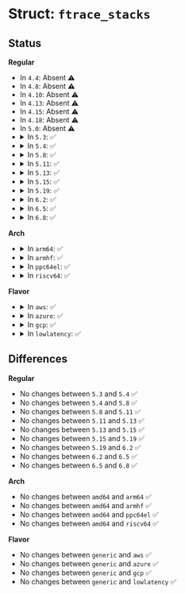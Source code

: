 # Struct: <code>ftrace_stacks</code>

## Status
<b>Regular</b>
<ul>
<li>
In <code>4.4</code>: Absent ⚠️
</li>
<li>
In <code>4.8</code>: Absent ⚠️
</li>
<li>
In <code>4.10</code>: Absent ⚠️
</li>
<li>
In <code>4.13</code>: Absent ⚠️
</li>
<li>
In <code>4.15</code>: Absent ⚠️
</li>
<li>
In <code>4.18</code>: Absent ⚠️
</li>
<li>
In <code>5.0</code>: Absent ⚠️
</li>
<li>
<details>
<summary>In <code>5.3</code>: ✅</summary>

```c
struct ftrace_stacks {
    struct ftrace_stack stacks[4];
};
```
</details>
</li>
<li>
<details>
<summary>In <code>5.4</code>: ✅</summary>

```c
struct ftrace_stacks {
    struct ftrace_stack stacks[4];
};
```
</details>
</li>
<li>
<details>
<summary>In <code>5.8</code>: ✅</summary>

```c
struct ftrace_stacks {
    struct ftrace_stack stacks[4];
};
```
</details>
</li>
<li>
<details>
<summary>In <code>5.11</code>: ✅</summary>

```c
struct ftrace_stacks {
    struct ftrace_stack stacks[4];
};
```
</details>
</li>
<li>
<details>
<summary>In <code>5.13</code>: ✅</summary>

```c
struct ftrace_stacks {
    struct ftrace_stack stacks[4];
};
```
</details>
</li>
<li>
<details>
<summary>In <code>5.15</code>: ✅</summary>

```c
struct ftrace_stacks {
    struct ftrace_stack stacks[4];
};
```
</details>
</li>
<li>
<details>
<summary>In <code>5.19</code>: ✅</summary>

```c
struct ftrace_stacks {
    struct ftrace_stack stacks[4];
};
```
</details>
</li>
<li>
<details>
<summary>In <code>6.2</code>: ✅</summary>

```c
struct ftrace_stacks {
    struct ftrace_stack stacks[4];
};
```
</details>
</li>
<li>
<details>
<summary>In <code>6.5</code>: ✅</summary>

```c
struct ftrace_stacks {
    struct ftrace_stack stacks[4];
};
```
</details>
</li>
<li>
<details>
<summary>In <code>6.8</code>: ✅</summary>

```c
struct ftrace_stacks {
    struct ftrace_stack stacks[4];
};
```
</details>
</li>
</ul>
<b>Arch</b>
<ul>
<li>
<details>
<summary>In <code>arm64</code>: ✅</summary>

```c
struct ftrace_stacks {
    struct ftrace_stack stacks[4];
};
```
</details>
</li>
<li>
<details>
<summary>In <code>armhf</code>: ✅</summary>

```c
struct ftrace_stacks {
    struct ftrace_stack stacks[4];
};
```
</details>
</li>
<li>
<details>
<summary>In <code>ppc64el</code>: ✅</summary>

```c
struct ftrace_stacks {
    struct ftrace_stack stacks[4];
};
```
</details>
</li>
<li>
<details>
<summary>In <code>riscv64</code>: ✅</summary>

```c
struct ftrace_stacks {
    struct ftrace_stack stacks[4];
};
```
</details>
</li>
</ul>
<b>Flavor</b>
<ul>
<li>
<details>
<summary>In <code>aws</code>: ✅</summary>

```c
struct ftrace_stacks {
    struct ftrace_stack stacks[4];
};
```
</details>
</li>
<li>
<details>
<summary>In <code>azure</code>: ✅</summary>

```c
struct ftrace_stacks {
    struct ftrace_stack stacks[4];
};
```
</details>
</li>
<li>
<details>
<summary>In <code>gcp</code>: ✅</summary>

```c
struct ftrace_stacks {
    struct ftrace_stack stacks[4];
};
```
</details>
</li>
<li>
<details>
<summary>In <code>lowlatency</code>: ✅</summary>

```c
struct ftrace_stacks {
    struct ftrace_stack stacks[4];
};
```
</details>
</li>
</ul>

## Differences
<b>Regular</b>
<ul>
<li>
No changes between <code>5.3</code> and <code>5.4</code> ✅
</li>
<li>
No changes between <code>5.4</code> and <code>5.8</code> ✅
</li>
<li>
No changes between <code>5.8</code> and <code>5.11</code> ✅
</li>
<li>
No changes between <code>5.11</code> and <code>5.13</code> ✅
</li>
<li>
No changes between <code>5.13</code> and <code>5.15</code> ✅
</li>
<li>
No changes between <code>5.15</code> and <code>5.19</code> ✅
</li>
<li>
No changes between <code>5.19</code> and <code>6.2</code> ✅
</li>
<li>
No changes between <code>6.2</code> and <code>6.5</code> ✅
</li>
<li>
No changes between <code>6.5</code> and <code>6.8</code> ✅
</li>
</ul>
<b>Arch</b>
<ul>
<li>
No changes between <code>amd64</code> and <code>arm64</code> ✅
</li>
<li>
No changes between <code>amd64</code> and <code>armhf</code> ✅
</li>
<li>
No changes between <code>amd64</code> and <code>ppc64el</code> ✅
</li>
<li>
No changes between <code>amd64</code> and <code>riscv64</code> ✅
</li>
</ul>
<b>Flavor</b>
<ul>
<li>
No changes between <code>generic</code> and <code>aws</code> ✅
</li>
<li>
No changes between <code>generic</code> and <code>azure</code> ✅
</li>
<li>
No changes between <code>generic</code> and <code>gcp</code> ✅
</li>
<li>
No changes between <code>generic</code> and <code>lowlatency</code> ✅
</li>
</ul>
